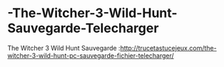 # -The-Witcher-3-Wild-Hunt-Sauvegarde-Telecharger
The Witcher 3 Wild Hunt Sauvegarde :http://trucetastucejeux.com/the-witcher-3-wild-hunt-pc-sauvegarde-fichier-telecharger/
